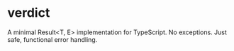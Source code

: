 # verdict

A minimal Result&lt;T, E> implementation for TypeScript. No exceptions. Just
safe, functional error handling.

